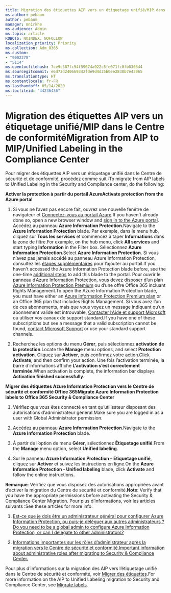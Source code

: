 ```yaml
---
title: Migration des étiquettes AIP vers un étiquetage unifié/MIP dans le Centre de conformité
ms.author: pebaum
author: pebaum
manager: mnirkhe
ms.audience: Admin
ms.topic: article
ROBOTS: NOINDEX, NOFOLLOW
localization_priority: Priority
ms.collection: Adm_O365
ms.custom:
- "9002278"
- "5114"
ms.openlocfilehash: 7ce9c387fc94f59674a922c5fe071fc0fb030344
ms.sourcegitcommit: e6d73d240669342fde9d4d25b0ee2838b7e43965
ms.translationtype: HT
ms.contentlocale: fr-FR
ms.lasthandoff: 05/14/2020
ms.locfileid: "44236436"
---
```

# <a name="migration-from-aip-to-mipunified-labeling-in-the-compliance-center"></a><span data-ttu-id="1b562-102">Migration des étiquettes AIP vers un étiquetage unifié/MIP dans le Centre de conformité</span><span class="sxs-lookup"><span data-stu-id="1b562-102">Migration from AIP to MIP/Unified Labeling in the Compliance Center</span></span>

<span data-ttu-id="1b562-103">Pour migrer des étiquettes AIP vers un étiquetage unifié dans le Centre de sécurité et de conformité, procédez comme suit :</span><span class="sxs-lookup"><span data-stu-id="1b562-103">To migrate from AIP labels to Unified Labeling in the Security and Compliance center, do the following:</span></span>

<span data-ttu-id="1b562-104">**Activer la protection à partir du portail Azure**</span><span class="sxs-lookup"><span data-stu-id="1b562-104">**Activate protection from the Azure portal**</span></span>

1. <span data-ttu-id="1b562-105">Si vous ne l’avez pas encore fait, ouvrez une nouvelle fenêtre de navigateur et [Connectez-vous au portail Azure](https://docs.microsoft.com/azure/information-protection/deploy-use/configure-policy#signing-in-to-the-azure-portal).</span><span class="sxs-lookup"><span data-stu-id="1b562-105">If you haven't already done so, open a new browser window and [sign in to the Azure portal](https://docs.microsoft.com/azure/information-protection/deploy-use/configure-policy#signing-in-to-the-azure-portal).</span></span> <span data-ttu-id="1b562-106">Accédez au panneau **Azure Information Protection**.</span><span class="sxs-lookup"><span data-stu-id="1b562-106">Navigate to the **Azure Information Protection** blade.</span></span> <span data-ttu-id="1b562-107">Par exemple, dans le menu hub, cliquez sur **Tous les services** et commencez à taper **Informations** dans la zone de filtre.</span><span class="sxs-lookup"><span data-stu-id="1b562-107">For example, on the hub menu, click **All services** and start typing **Information** in the Filter box.</span></span> <span data-ttu-id="1b562-108">Sélectionnez **Azure Information Protection**.</span><span class="sxs-lookup"><span data-stu-id="1b562-108">Select **Azure Information Protection**.</span></span> <span data-ttu-id="1b562-109">Si vous n’avez pas jamais accédé au panneau Azure Information Protection, consultez les [étapes supplémentaires](https://docs.microsoft.com/azure/information-protection/deploy-use/configure-policy#to-access-the-azure-information-protection-blade-for-the-first-time) pour l’ajouter au portail.</span><span class="sxs-lookup"><span data-stu-id="1b562-109">If you haven't accessed the Azure Information Protection blade before, see the one-time [additional steps](https://docs.microsoft.com/azure/information-protection/deploy-use/configure-policy#to-access-the-azure-information-protection-blade-for-the-first-time) to add this blade to the portal.</span></span> <span data-ttu-id="1b562-110">Pour ouvrir le panneau d’Azure Information Protection, vous devez disposer d’un plan [Azure Information Protection Premium](https://www.microsoft.com/cloud-platform/azure-information-protection-pricing) ou d’une offre Office 365 incluant Rights Management.</span><span class="sxs-lookup"><span data-stu-id="1b562-110">To open the Azure Information Protection blade, you must have either an [Azure Information Protection Premium plan](https://www.microsoft.com/cloud-platform/azure-information-protection-pricing) or an Office 365 plan that includes Rights Management.</span></span> <span data-ttu-id="1b562-111">Si vous avez l’un de ces abonnements, mais que vous voyez un message indiquant qu’un abonnement valide est introuvable, [Contacter l’Aide et support Microsoft](https://docs.microsoft.com/azure/information-protection/get-started/information-support#to-contact-microsoft-support) ou utiliser vos canaux de support standard.</span><span class="sxs-lookup"><span data-stu-id="1b562-111">If you have one of these subscriptions but see a message that a valid subscription cannot be found, [contact Microsoft Support](https://docs.microsoft.com/azure/information-protection/get-started/information-support#to-contact-microsoft-support) or use your standard support channels.</span></span>

2. <span data-ttu-id="1b562-112">Recherchez les options du menu **Gérer**, puis sélectionnez **activation de la protection**.</span><span class="sxs-lookup"><span data-stu-id="1b562-112">Locate the **Manage** menu options, and select **Protection activation**.</span></span> <span data-ttu-id="1b562-113">Cliquez sur **Activer**, puis confirmez votre action.</span><span class="sxs-lookup"><span data-stu-id="1b562-113">Click **Activate**, and then confirm your action.</span></span> <span data-ttu-id="1b562-114">Une fois l’activation terminée, la barre d’informations affiche **L’activation s’est correctement terminée**.</span><span class="sxs-lookup"><span data-stu-id="1b562-114">When activation is complete, the information bar displays **Activation finished successfully**.</span></span>

<span data-ttu-id="1b562-115">**Migrer des étiquettes Azure Information Protection vers le Centre de sécurité et conformité Office 365**</span><span class="sxs-lookup"><span data-stu-id="1b562-115">**Migrate Azure Information Protection labels to Office 365 Security & Compliance Center**</span></span>

1. <span data-ttu-id="1b562-116">Vérifiez que vous êtes connecté en tant qu’utilisateur disposant des autorisations d’administrateur général.</span><span class="sxs-lookup"><span data-stu-id="1b562-116">Make sure you are logged in as a user with Global Administrator permission.</span></span>

2. <span data-ttu-id="1b562-117">Accédez au panneau **Azure Information Protection**.</span><span class="sxs-lookup"><span data-stu-id="1b562-117">Navigate to the **Azure Information Protection** blade.</span></span>

3. <span data-ttu-id="1b562-118">À partir de l’option de menu **Gérer**, sélectionnez **Étiquetage unifié**.</span><span class="sxs-lookup"><span data-stu-id="1b562-118">From the **Manage** menu option, select **Unified labeling**.</span></span>

4. <span data-ttu-id="1b562-119">Sur le panneau **Azure Information Protection – Étiquetage unifié**, cliquez sur **Activer** et suivez les instructions en ligne.</span><span class="sxs-lookup"><span data-stu-id="1b562-119">On the **Azure Information Protection - Unified labeling** blade, click **Activate** and follow the online instructions.</span></span>

<span data-ttu-id="1b562-120">**Remarque**: Vérifiez que vous disposez des autorisations appropriées avant d’activer la migration du Centre de sécurité et conformité.</span><span class="sxs-lookup"><span data-stu-id="1b562-120">**Note**: Verify that you have the appropriate permissions before activating the Security & Compliance Center Migration.</span></span> <span data-ttu-id="1b562-121">Pour plus d’informations, voir les articles suivants :</span><span class="sxs-lookup"><span data-stu-id="1b562-121">See these articles for more info:</span></span>

1. [<span data-ttu-id="1b562-122">Est-ce que je dois être un administrateur général pour configurer Azure Information Protection, ou puis-je déléguer aux autres administrateurs ?</span><span class="sxs-lookup"><span data-stu-id="1b562-122">Do you need to be a global admin to configure Azure Information Protection, or can I delegate to other administrators?</span></span>](https://docs.microsoft.com/azure/information-protection/faqs#do-you-need-to-be-a-global-admin-to-configure-azure-information-protection-or-can-i-delegate-to-other-administrators)

2. [<span data-ttu-id="1b562-123">Informations importantes sur les rôles d’administrateur après la migration vers le Centre de sécurité et conformité.</span><span class="sxs-lookup"><span data-stu-id="1b562-123">Important information about administrative roles after migrating to Security & Compliance Center.</span></span>](https://docs.microsoft.com/azure/information-protection/configure-policy-migrate-labels#important-information-about-administrative-roles)

<span data-ttu-id="1b562-124">Pour plus d’informations sur la migration des AIP vers l’étiquetage unifié dans le Centre de sécurité et conformité, voir [Migrer des étiquettes](https://docs.microsoft.com/azure/information-protection/configure-policy-migrate-labels).</span><span class="sxs-lookup"><span data-stu-id="1b562-124">For more information on the AIP to Unified Labeling migration to Security and Compliance Center, see [Migrate labels](https://docs.microsoft.com/azure/information-protection/configure-policy-migrate-labels).</span></span>
